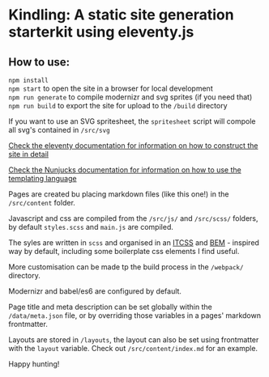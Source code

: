 # Kindling: A static site generation starterkit using eleventy.js

## How to use:

`npm install` \
`npm start` to open the site in a browser for local development \
`npm run generate` to compile modernizr and svg sprites (if you need that) \
`npm run build` to export the site for upload to the `/build` directory

If you want to use an SVG spritesheet, the `spritesheet` script will compole all svg's contained in `/src/svg`

[Check the eleventy documentation for information on how to construct the site in detail](https://www.11ty.io/docs/)

[Check the Nunjucks documentation for information on how to use the templating language](https://mozilla.github.io/nunjucks/templating.html)

Pages are created bu placing markdown files (like this one!) in the `/src/content` folder.

Javascript and css are compiled from the `/src/js/` and `/src/scss/` folders, by default `styles.scss` and `main.js` are compiled.

The syles are written in `scss` and organised in an [ITCSS](https://www.creativebloq.com/web-design/manage-large-css-projects-itcss-101517528) and [BEM](http://getbem.com/) - inspired way by default, including some boilerplate css elements I find useful.

More customisation can be made tp the build process in the `/webpack/` directory.

Modernizr and babel/es6 are configured by default.

Page title and meta description can be set globally within the `/data/meta.json` file, or by overriding those variables in a pages' markdown frontmatter.

Layouts are stored in `/layouts`, the layout can also be set using frontmatter with the `layout` variable. Check out `/src/content/index.md` for an example.

Happy hunting!
